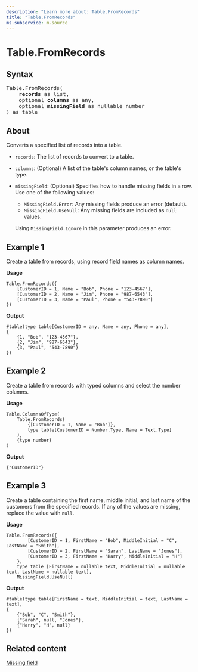 ```yaml
---
description: "Learn more about: Table.FromRecords"
title: "Table.FromRecords"
ms.subservice: m-source
---
```

# Table.FromRecords

## Syntax

<pre>
Table.FromRecords(
    <b>records</b> as list,
    optional <b>columns</b> as any,
    optional <b>missingField</b> as nullable number
) as table
</pre>

## About

Converts a specified list of records into a table.

* `records`: The list of records to convert to a table.
* `columns`: (Optional) A list of the table's column names, or the table's type.
* `missingField`: (Optional) Specifies how to handle missing fields in a row. Use one of the following values:
  * `MissingField.Error`: Any missing fields produce an error (default).
  * `MissingField.UseNull`: Any missing fields are included as `null` values.

  Using `MissingField.Ignore` in this parameter produces an error.

## Example 1

Create a table from records, using record field names as column names.

**Usage**

```powerquery-m
Table.FromRecords({
    [CustomerID = 1, Name = "Bob", Phone = "123-4567"],
    [CustomerID = 2, Name = "Jim", Phone = "987-6543"],
    [CustomerID = 3, Name = "Paul", Phone = "543-7890"]
})
```

**Output**

```powerquery-m
#table(type table[CustomerID = any, Name = any, Phone = any],
{
    {1, "Bob", "123-4567"},
    {2, "Jim", "987-6543"},
    {3, "Paul", "543-7890"}
})
```

## Example 2

Create a table from records with typed columns and select the number columns.

**Usage**

```powerquery-m
Table.ColumnsOfType(
    Table.FromRecords(
        {[CustomerID = 1, Name = "Bob"]},
        type table[CustomerID = Number.Type, Name = Text.Type]
    ),
    {type number}
)
```

**Output**

`{"CustomerID"}`

## Example 3

Create a table containing the first name, middle initial, and last name of the customers from the specified records. If any of the values are missing, replace the value with `null`.

**Usage**

```powerquery-m
Table.FromRecords({
        [CustomerID = 1, FirstName = "Bob", MiddleInitial = "C", LastName = "Smith"],
        [CustomerID = 2, FirstName = "Sarah", LastName = "Jones"],
        [CustomerID = 3, FirstName = "Harry", MiddleInitial = "H"]
    },
    type table [FirstName = nullable text, MiddleInitial = nullable text, LastName = nullable text],
    MissingField.UseNull)
```

**Output**

```powerquery-m
#table(type table[FirstName = text, MiddleInitial = text, LastName = text],
{
    {"Bob", "C", "Smith"},
    {"Sarah", null, "Jones"},
    {"Harry", "H", null}
})
```

## Related content

[Missing field](missingfield-type.md)
